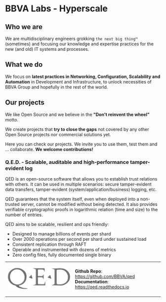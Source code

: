 # BBVA Labs - Hyperscale

## Who we are

We are multidisciplinary engineers grokking `the next big thing™` \(sometimes\) and
focusing our knowledge and expertise practices for the new \(and old\) IT
systems and processes.

## What we do

We focus on  **latest practices in Networking, Configuration, Scalability and
Automation** in Development and Infrastructure, to unlock necessities of BBVA
Group and hopefully in the rest of the world.

## Our projects

We like Open Source and we believe in the **"Don't reinvent the wheel"** motto.

We create projects that **try to close the gaps** not covered by any other Open
Source projects nor commercial solutions yet.

Here you can check our projects. We invite you to use them, test them and ...
collaborate. **We welcome contributions!**


### Q.E.D. - Scalable, auditable and high-performance tamper-evident log

QED is an open-source software that allows you to establish trust relations
with others. It can be used in multiple scenarios: secure tamper-evident data
transfers, tamper-evident (system/application/business) logging, etc.

QED guarantees that the system itself, even when deployed into a non-trusted
server, cannot be modified without being detected. It also provides verifiable
cryptographic proofs in logarithmic relation (time and size) to the number of
entries.

QED aims to be scalable, resilient and ops friendly:

* Designed to manage billions of events per shard
* Over 2000 operations per second per shard under sustained load
* Consistent replication through RAFT
* Operable and instrumented with dozens of metrics
* Zero config files, fully documented single binary

<table><tbody>
<tr>
  <td style="text-align:left">
    <p></p>
    <p><img src=".gitbook/assets/qed_logo.png" /></p>
  </td>
  <td style="text-align:left">
    <p>
    <b>Github Repo</b>: <a href="https://github.com/BBVA/qed">https://github.com/BBVA/qed</a><br/>
    <b>Documentation</b>: <a href="https://qed.readthedocs.io">https://qed.readthedocs.io</a>
    </p>
  </td>
</tr>
</tbody></table>
